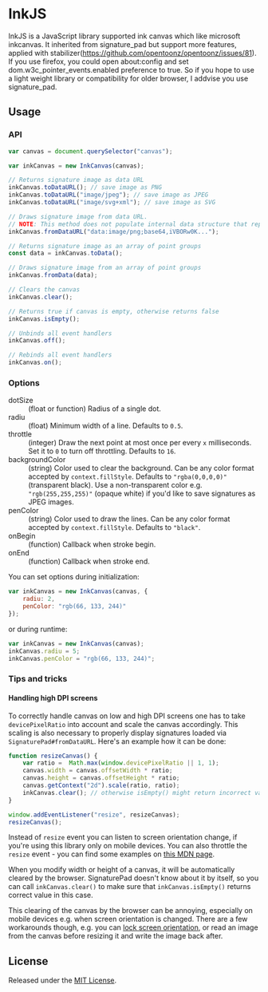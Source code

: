 # InkJS


InkJS is a JavaScript library supported ink canvas which like microsoft inkcanvas. It inherited from signature_pad but support more features, applied with stabilizer(https://github.com/opentoonz/opentoonz/issues/81).
If you use firefox, you could open about:config and set dom.w3c_pointer_events.enabled preference to true.
So if you hope to use a light weight library or compatibility for older browser, I addvise you use signature_pad.

## Usage
### API
``` javascript
var canvas = document.querySelector("canvas");

var inkCanvas = new InkCanvas(canvas);

// Returns signature image as data URL
inkCanvas.toDataURL(); // save image as PNG
inkCanvas.toDataURL("image/jpeg"); // save image as JPEG
inkCanvas.toDataURL("image/svg+xml"); // save image as SVG

// Draws signature image from data URL.
// NOTE: This method does not populate internal data structure that represents drawn signature. Thus, after using #fromDataURL, #toData won't work properly.
inkCanvas.fromDataURL("data:image/png;base64,iVBORw0K...");

// Returns signature image as an array of point groups
const data = inkCanvas.toData();

// Draws signature image from an array of point groups
inkCanvas.fromData(data);

// Clears the canvas
inkCanvas.clear();

// Returns true if canvas is empty, otherwise returns false
inkCanvas.isEmpty();

// Unbinds all event handlers
inkCanvas.off();

// Rebinds all event handlers
inkCanvas.on();
```

### Options
<dl>
<dt>dotSize</dt>
<dd>(float or function) Radius of a single dot.</dd>
<dt>radiu</dt>
<dd>(float) Minimum width of a line. Defaults to <code>0.5</code>.</dd>
<dt>throttle</dt>
<dd>(integer) Draw the next point at most once per every <code>x</code> milliseconds. Set it to <code>0</code> to turn off throttling. Defaults to <code>16</code>.</dd>
<dt>backgroundColor</dt>
<dd>(string) Color used to clear the background. Can be any color format accepted by <code>context.fillStyle</code>. Defaults to <code>"rgba(0,0,0,0)"</code> (transparent black). Use a non-transparent color e.g. <code>"rgb(255,255,255)"</code> (opaque white) if you'd like to save signatures as JPEG images.</dd>
<dt>penColor</dt>
<dd>(string) Color used to draw the lines. Can be any color format accepted by <code>context.fillStyle</code>. Defaults to <code>"black"</code>.</dd>
<dt>onBegin</dt>
<dd>(function) Callback when stroke begin.</dd>
<dt>onEnd</dt>
<dd>(function) Callback when stroke end.</dd>
</dl>

You can set options during initialization:
```javascript
var inkCanvas = new InkCanvas(canvas, {
    radiu: 2,
    penColor: "rgb(66, 133, 244)"
});
```
or during runtime:
```javascript
var inkCanvas = new InkCanvas(canvas);
inkCanvas.radiu = 5;
inkCanvas.penColor = "rgb(66, 133, 244)";
```


### Tips and tricks
#### Handling high DPI screens
To correctly handle canvas on low and high DPI screens one has to take `devicePixelRatio` into account and scale the canvas accordingly. This scaling is also necessary to properly display signatures loaded via `SignaturePad#fromDataURL`. Here's an example how it can be done:
```javascript
function resizeCanvas() {
    var ratio =  Math.max(window.devicePixelRatio || 1, 1);
    canvas.width = canvas.offsetWidth * ratio;
    canvas.height = canvas.offsetHeight * ratio;
    canvas.getContext("2d").scale(ratio, ratio);
    inkCanvas.clear(); // otherwise isEmpty() might return incorrect value
}

window.addEventListener("resize", resizeCanvas);
resizeCanvas();
```
Instead of `resize` event you can listen to screen orientation change, if you're using this library only on mobile devices. You can also throttle the `resize` event - you can find some examples on [this MDN page](https://developer.mozilla.org/en-US/docs/Web/Events/resize).

When you modify width or height of a canvas, it will be automatically cleared by the browser. SignaturePad doesn't know about it by itself, so you can call `inkCanvas.clear()` to make sure that `inkCanvas.isEmpty()` returns correct value in this case.

This clearing of the canvas by the browser can be annoying, especially on mobile devices e.g. when screen orientation is changed. There are a few workarounds though, e.g. you can [lock screen orientation](https://developer.mozilla.org/en-US/docs/Web/API/Screen/lockOrientation), or read an image from the canvas before resizing it and write the image back after.

## License
Released under the [MIT License](http://www.opensource.org/licenses/MIT).
